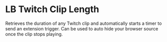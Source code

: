 # LB Twitch Clip Length
 Retrieves the duration of any Twitch clip and automatically starts a timer to send an extension trigger. 
 Can be used to auto hide your browser source once the clip stops playing. 
